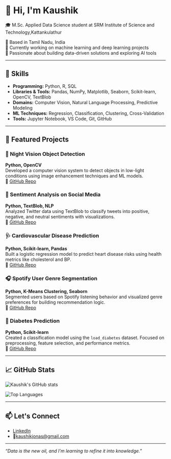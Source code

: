# 👋 Hi, I'm Kaushik

🎓 M.Sc. Applied Data Science student at SRM Institute of Science and Technology,Kattankulathur

📍 Based in Tamil Nadu, India  
🔭 Currently working on machine learning and deep learning projects  
🌱 Passionate about building data-driven solutions and exploring AI tools  

---

## 🧠 Skills

- **Programming:** Python, R, SQL  
- **Libraries & Tools:** Pandas, NumPy, Matplotlib, Seaborn, Scikit-learn, OpenCV, TextBlob  
- **Domains:** Computer Vision, Natural Language Processing, Predictive Modeling  
- **ML Techniques:** Regression, Classification, Clustering, Cross-Validation  
- **Tools:** Jupyter Notebook, VS Code, Git, GitHub  

---

## 📂 Featured Projects

### 🌙 Night Vision Object Detection  
**Python, OpenCV**  
Developed a computer vision system to detect objects in low-light conditions using image enhancement techniques and ML models.  
🔗 [GitHub Repo](https://github.com/KaushikJonas/object-detection)

### 💬 Sentiment Analysis on Social Media  
**Python, TextBlob, NLP**  
Analyzed Twitter data using TextBlob to classify tweets into positive, negative, and neutral sentiments with visualizations.  
🔗 [GitHub Repo](https://github.com/KaushikJonas/sentiment-analysis)

### 🩺 Cardiovascular Disease Prediction  
**Python, Scikit-learn, Pandas**  
Built a logistic regression model to predict heart disease risks using health metrics like cholesterol and BP.  
🔗 [GitHub Repo](https://github.com/KaushikJonas/cardio-prediction-ml)

### 🎧 Spotify User Genre Segmentation  
**Python, K-Means Clustering, Seaborn**  
Segmented users based on Spotify listening behavior and visualized genre preferences for building recommendation logic.  
🔗 [GitHub Repo](https://github.com/KaushikJonas/Spotify-Songs-Genre-Segmentation)

### 🧪 Diabetes Prediction  
**Python, Scikit-learn**  
Created a classification model using the `load_diabetes` dataset. Focused on preprocessing, feature selection, and performance metrics.  
🔗 [GitHub Repo](https://github.com/KaushikJonas/predict-diabetes)

---



## 📈 GitHub Stats

![Kaushik's GitHub stats](https://github-readme-stats.vercel.app/api?username=KaushikJonas&show_icons=true&theme=tokyonight)

![Top Languages](https://github-readme-stats.vercel.app/api/top-langs/?username=KaushikJonas&layout=compact&theme=tokyonight)


---

## 📫 Let's Connect

- [LinkedIn](https://www.linkedin.com/in/kaushik-a-s-54209a28b/)
- 📧kaushikjonas@gmail.com

---

*“Data is the new oil, and I’m learning to refine it into knowledge.”*

